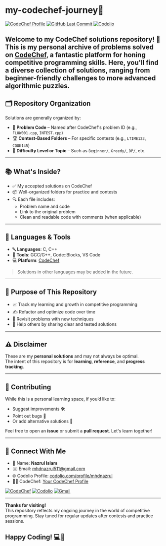 # my-codechef-journey🚀

[![CodeChef Profile](https://img.shields.io/badge/CodeChef-Profile-brightgreen?style=for-the-badge&logo=codechef)]([YOUR_CODECHEF_PROFILE_URL](https://www.codechef.com/users/mhdnazrul))
[![GitHub Last Commit](https://img.shields.io/github/last-commit/mhdnazrul/my-codechef-journey?style=for-the-badge&logo=github)](https://github.com/mhdnazrul/my-codechef-journey/commits/main)
[![Codolio](https://img.shields.io/badge/Codolio-Profile-blue?style=flat-square&logo=link)](https://codolio.com/profile/mhdnazrul)

Welcome to my CodeChef solutions repository! 🎉 This is my personal archive of problems solved on [CodeChef](https://www.codechef.com/), a fantastic platform for honing competitive programming skills. Here, you'll find a diverse collection of solutions, ranging from beginner-friendly challenges to more advanced algorithmic puzzles.
---

## 🗂️ Repository Organization

Solutions are generally organized by:

- 🧩 **Problem Code** – Named after CodeChef's problem ID (e.g., `FLOW001.cpp`, `INTEST.cpp`)
- 🏆 **Contest-Based Folders** – For specific contests (e.g., `LTIME123`, `COOK145`)
- 📁 **Difficulty Level or Topic** – Such as `Beginner/`, `Greedy/`, `DP/`, etc.

---

## 📚 What's Inside?

- ✅ My accepted solutions on CodeChef
- 📦 Well-organized folders for practice and contests
- 🔍 Each file includes:
  - Problem name and code
  - Link to the original problem
  - Clean and readable code with comments (when applicable)

---

## 🧠 Languages & Tools

- 🔤 **Languages**: C, C++
- 🧰 **Tools**: GCC/G++, Code::Blocks, VS Code
- 💻 **Platform**: [CodeChef](https://www.codechef.com/)

> Solutions in other languages may be added in the future.

---

## 🎯 Purpose of This Repository

- 📈 Track my learning and growth in competitive programming
- ✍️ Refactor and optimize code over time
- 🧪 Revisit problems with new techniques
- 🌱 Help others by sharing clear and tested solutions

---

## ⚠️ Disclaimer

These are my **personal solutions** and may not always be optimal.  
The intent of this repository is for **learning**, **reference**, and **progress tracking**.

---

## 🤝 Contributing

While this is a personal learning space, if you’d like to:

- Suggest improvements 🛠️  
- Point out bugs 🐞  
- Or add alternative solutions 🔄  

Feel free to open an **issue** or submit a **pull request**. Let's learn together!

---

## 🔗 Connect With Me

- 👤 Name: **Nazrul Islam**
- ✉️ Email: [mhdnazrul511@gmail.com](mailto:mhdnazrul511@gmail.com)
- 🌐 Codolio Profile: [codolio.com/profile/mhdnazrul](https://codolio.com/profile/mhdnazrul)
- 🧑‍💻 CodeChef: [Your CodeChef Profile](https://www.codechef.com/users/mhdnazrul)

[![CodeChef](https://img.shields.io/badge/CodeChef-Profile-brightgreen?style=flat-square&logo=codechef)]([YOUR_CODECHEF_PROFILE_URL](https://www.codechef.com/users/mhdnazrul))
[![Codolio](https://img.shields.io/badge/Codolio-Profile-blue?style=flat-square&logo=link)](https://codolio.com/profile/mhdnazrul)
[![Gmail](https://img.shields.io/badge/Email-mhdnazrul511@gmail.com-red?style=flat-square&logo=gmail)](mailto:mhdnazrul511@gmail.com)


---
**Thanks for visiting!**  
This repository reflects my ongoing journey in the world of competitive programming. Stay tuned for regular updates after contests and practice sessions.

**Happy Coding! 💻🌟**
---
